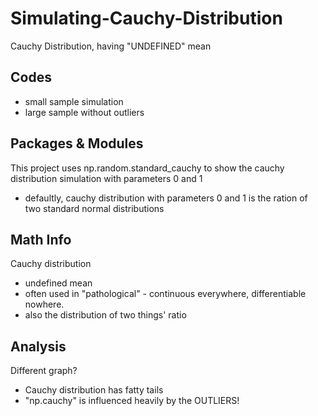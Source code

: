 # Simulating-Cauchy-Distribution
Cauchy Distribution, having "UNDEFINED" mean

## Codes
- small sample simulation
- large sample without outliers

## Packages & Modules
This project uses np.random.standard_cauchy to show the cauchy distribution simulation with parameters 0 and 1
- defaultly, cauchy distribution with parameters 0 and 1 is the ration of two standard normal distributions

## Math Info
Cauchy distribution
- undefined mean
- often used in "pathological" - continuous everywhere, differentiable nowhere.
- also the distribution of two things' ratio

## Analysis
Different graph?
- Cauchy distribution has fatty tails
- "np.cauchy" is influenced heavily by the OUTLIERS!

